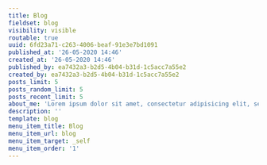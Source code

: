 ```yaml
---
title: Blog
fieldset: blog
visibility: visible
routable: true
uuid: 6fd23a71-c263-4006-beaf-91e3e7bd1091
published_at: '26-05-2020 14:46'
created_at: '26-05-2020 14:46'
published_by: ea7432a3-b2d5-4b04-b31d-1c5acc7a55e2
created_by: ea7432a3-b2d5-4b04-b31d-1c5acc7a55e2
posts_limit: 5
posts_random_limit: 5
posts_recent_limit: 5
about_me: 'Lorem ipsum dolor sit amet, consectetur adipisicing elit, sed do eiusmod tempor incididunt ut labore et dolore magna aliqua.'
description: ''
template: blog
menu_item_title: Blog
menu_item_url: blog
menu_item_target: _self
menu_item_order: '1'
---
```

